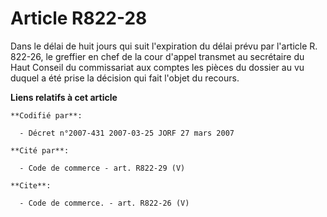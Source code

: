 # Article R822-28

Dans le délai de huit jours qui suit l'expiration du délai prévu par l'article R. 822-26, le greffier en chef de la cour
d'appel transmet au secrétaire du Haut Conseil du commissariat aux comptes les pièces du dossier au vu duquel a été prise la
décision qui fait l'objet du recours.

**Liens relatifs à cet article**

	**Codifié par**:

	  - Décret n°2007-431 2007-03-25 JORF 27 mars 2007

	**Cité par**:

	  - Code de commerce - art. R822-29 (V)

	**Cite**:

	  - Code de commerce. - art. R822-26 (V)
